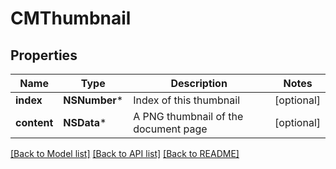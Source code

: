 # CMThumbnail

## Properties
Name | Type | Description | Notes
------------ | ------------- | ------------- | -------------
**index** | **NSNumber*** | Index of this thumbnail | [optional] 
**content** | **NSData*** | A PNG thumbnail of the document page | [optional] 

[[Back to Model list]](../README.md#documentation-for-models) [[Back to API list]](../README.md#documentation-for-api-endpoints) [[Back to README]](../README.md)


